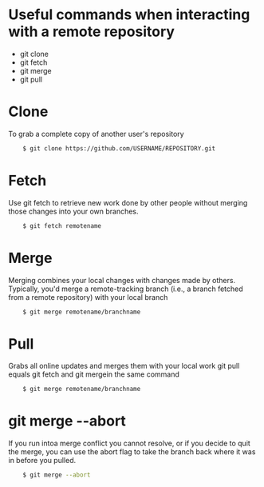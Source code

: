 # Useful commands when interacting with a remote repository
  - git clone
  - git fetch
  - git merge
  - git pull

# Clone 
To grab a complete copy of another user's repository
```sh
    $ git clone https://github.com/USERNAME/REPOSITORY.git
```
# Fetch
Use git fetch to retrieve new work done by other people without merging those changes into your own branches.
```sh
    $ git fetch remotename
```
# Merge
Merging combines your local changes with changes made by others.
Typically, you'd merge a remote-tracking branch (i.e., a branch fetched from a remote repository) with your local branch
```sh
    $ git merge remotename/branchname
```
# Pull
Grabs all online updates and merges them with your local work
git pull equals git fetch and git mergein the same command
```sh
    $ git merge remotename/branchname
```

# git merge --abort
If you run intoa merge conflict you cannot resolve, or if you decide to quit the merge, you can use the abort flag to take the branch back where it was in before you pulled.
```sh
    $ git merge --abort
```
